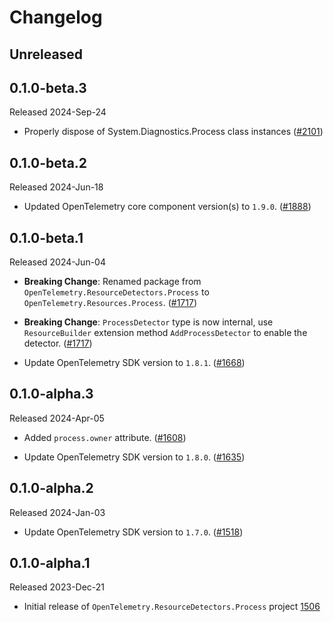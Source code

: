 # Changelog

## Unreleased

## 0.1.0-beta.3

Released 2024-Sep-24

* Properly dispose of System.Diagnostics.Process class instances
  ([#2101](https://github.com/open-telemetry/opentelemetry-dotnet-contrib/pull/2101))

## 0.1.0-beta.2

Released 2024-Jun-18

* Updated OpenTelemetry core component version(s) to `1.9.0`.
  ([#1888](https://github.com/open-telemetry/opentelemetry-dotnet-contrib/pull/1888))

## 0.1.0-beta.1

Released 2024-Jun-04

* **Breaking Change**: Renamed package from `OpenTelemetry.ResourceDetectors.Process`
  to `OpenTelemetry.Resources.Process`.
  ([#1717](https://github.com/open-telemetry/opentelemetry-dotnet-contrib/pull/1717))

* **Breaking Change**: `ProcessDetector` type is now internal, use `ResourceBuilder`
  extension method `AddProcessDetector` to enable the detector.
  ([#1717](https://github.com/open-telemetry/opentelemetry-dotnet-contrib/pull/1717))

* Update OpenTelemetry SDK version to `1.8.1`.
  ([#1668](https://github.com/open-telemetry/opentelemetry-dotnet-contrib/pull/1668))

## 0.1.0-alpha.3

Released 2024-Apr-05

* Added `process.owner` attribute.
  ([#1608](https://github.com/open-telemetry/opentelemetry-dotnet-contrib/pull/1608))

* Update OpenTelemetry SDK version to `1.8.0`.
  ([#1635](https://github.com/open-telemetry/opentelemetry-dotnet-contrib/pull/1635))

## 0.1.0-alpha.2

Released 2024-Jan-03

* Update OpenTelemetry SDK version to `1.7.0`.
  ([#1518](https://github.com/open-telemetry/opentelemetry-dotnet-contrib/pull/1518))

## 0.1.0-alpha.1

Released 2023-Dec-21

* Initial release of `OpenTelemetry.ResourceDetectors.Process` project
  [1506](https://github.com/open-telemetry/opentelemetry-dotnet-contrib/pull/1506)
